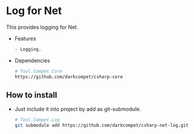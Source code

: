 # Log for Net

This provides logging for Net.

- Features

	```bash
	- Logging.
	```

- Dependencies

	```bash
	# Tool.Compet.Core
	https://github.com/darkcompet/csharp-core
	```


## How to install

- Just include it into project by add as git-submodule.
	
	```bash
	# Tool.Compet.Log
	git submodule add https://github.com/darkcompet/csharp-net-log.git
	```
